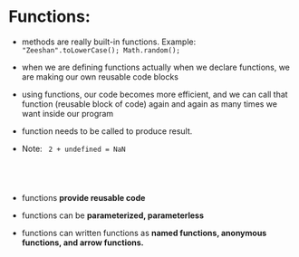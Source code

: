 # Functions:

- methods are really built-in functions. 
Example: <code>"Zeeshan".toLowerCase(); Math.random();</code>

- when we are defining functions actually when we declare functions, we are making our own reusable code blocks

- using functions, our code becomes more efficient, and we can call that function (reusable block of code) again and again as many times we want inside our program

- function needs to be called to produce result.

- Note: <code>
    2 + undefined = NaN
</code>

- functions **provide reusable code**

- functions can be **parameterized, parameterless**

- functions can written functions as **named functions, anonymous functions, and arrow functions.**